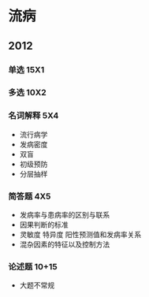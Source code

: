 # 流病  
## 2012  
### 单选 15X1  
### 多选 10X2  

### 名词解释 5X4  
- 流行病学  
- 发病密度  
- 双盲  
- 初级预防  
- 分层抽样  

### 简答题 4X5  
- 发病率与患病率的区别与联系  
- 因果判断的标准  
- 灵敏度 特异度 阳性预测值和发病率关系  
- 混杂因素的特征以及控制方法  

### 论述题 10+15
- 大题不常规  
